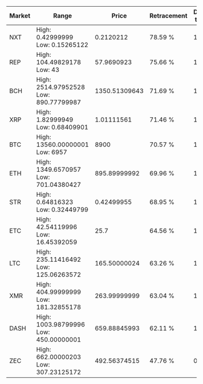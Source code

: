 | Market | Range | Price| Retracement | Doubles to 50% |
| --- | --- | --- | --- | --- |
| NXT | High: 0.42999999<br />Low: 0.15265122 | 0.2120212 | 78.59 % | 1.37 |
| REP | High: 104.49829178<br />Low: 43 | 57.9690923 | 75.66 % | 1.27 |
| BCH | High: 2514.97952528<br />Low: 890.77799987 | 1350.51309643 | 71.69 % | 1.26 |
| XRP | High: 1.82999949<br />Low: 0.68409901 | 1.01111561 | 71.46 % | 1.24 |
| BTC | High: 13560.00000001<br />Low: 6957 | 8900 | 70.57 % | 1.15 |
| ETH | High: 1349.6570957<br />Low: 701.04380427 | 895.89999992 | 69.96 % | 1.14 |
| STR | High: 0.64816323<br />Low: 0.32449799 | 0.42499955 | 68.95 % | 1.14 |
| ETC | High: 42.54119996<br />Low: 16.45392059 | 25.7 | 64.56 % | 1.15 |
| LTC | High: 235.11416492<br />Low: 125.06263572 | 165.50000024 | 63.26 % | 1.09 |
| XMR | High: 404.99999999<br />Low: 181.32855178 | 263.99999999 | 63.04 % | 1.11 |
| DASH | High: 1003.98799996<br />Low: 450.00000001 | 659.88845993 | 62.11 % | 1.10 |
| ZEC | High: 662.00000203<br />Low: 307.23125172 | 492.56374515 | 47.76 % | 0.00 |
